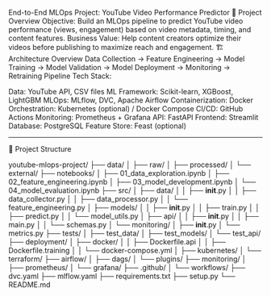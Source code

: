 End-to-End MLOps Project: YouTube Video Performance Predictor
🎯 Project Overview
Objective: Build an MLOps pipeline to predict YouTube video performance (views, engagement) based on video metadata, timing, and content features.
Business Value: Help content creators optimize their videos before publishing to maximize reach and engagement.
🏗️ Architecture Overview
Data Collection → Feature Engineering → Model Training → Model Validation → 
Model Deployment → Monitoring → Retraining Pipeline
Tech Stack:

Data: YouTube API, CSV files
ML Framework: Scikit-learn, XGBoost, LightGBM
MLOps: MLflow, DVC, Apache Airflow
Containerization: Docker
Orchestration: Kubernetes (optional) / Docker Compose
CI/CD: GitHub Actions
Monitoring: Prometheus + Grafana
API: FastAPI
Frontend: Streamlit
Database: PostgreSQL
Feature Store: Feast (optional)
**************************************************************************************************************************************************************************************************************


📁 Project Structure

youtube-mlops-project/
├── data/
│   ├── raw/
│   ├── processed/
│   └── external/
├── notebooks/
│   ├── 01_data_exploration.ipynb
│   ├── 02_feature_engineering.ipynb
│   ├── 03_model_development.ipynb
│   └── 04_model_evaluation.ipynb
├── src/
│   ├── data/
│   │   ├── __init__.py
│   │   ├── data_collector.py
│   │   ├── data_processor.py
│   │   └── feature_engineering.py
│   ├── models/
│   │   ├── __init__.py
│   │   ├── train.py
│   │   ├── predict.py
│   │   └── model_utils.py
│   ├── api/
│   │   ├── __init__.py
│   │   ├── main.py
│   │   └── schemas.py
│   └── monitoring/
│       ├── __init__.py
│       └── metrics.py
├── tests/
│   ├── test_data/
│   ├── test_models/
│   └── test_api/
├── deployment/
│   ├── docker/
│   │   ├── Dockerfile.api
│   │   ├── Dockerfile.training
│   │   └── docker-compose.yml
│   ├── kubernetes/
│   └── terraform/
├── airflow/
│   ├── dags/
│   └── plugins/
├── monitoring/
│   ├── prometheus/
│   └── grafana/
├── .github/
│   └── workflows/
├── dvc.yaml
├── mlflow.yaml
├── requirements.txt
├── setup.py
└── README.md
